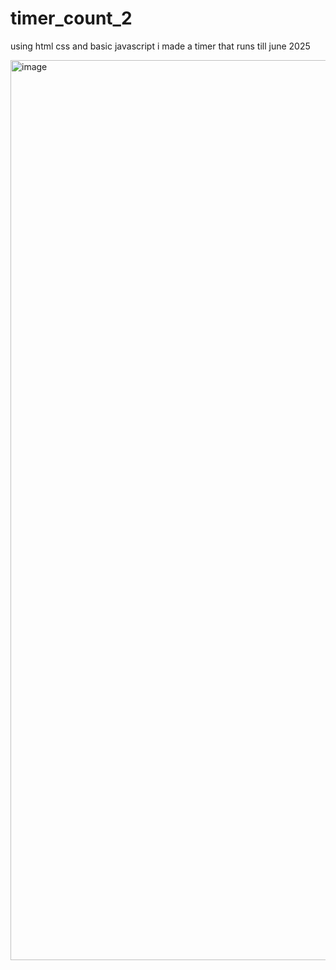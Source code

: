 # timer_count_2

<p>using html css and basic javascript i made a timer that runs till june 2025</p>

<img width="1440" alt="image" src="https://github.com/AnanthaTeja/timer_count_2/assets/111896520/9b0541c0-94c2-4d67-8200-d4087ed745d9">
